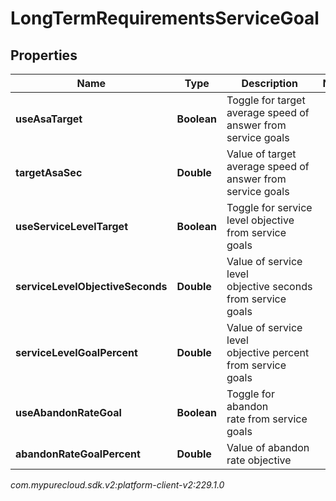# LongTermRequirementsServiceGoal


## Properties

| Name | Type | Description | Notes |
| ------------ | ------------- | ------------- | ------------- |
| **useAsaTarget** | **Boolean** | Toggle for target average speed of answer from service goals |  |
| **targetAsaSec** | **Double** | Value of target average speed of answer from service goals |  |
| **useServiceLevelTarget** | **Boolean** | Toggle for service level objective from service goals |  |
| **serviceLevelObjectiveSeconds** | **Double** | Value of service level objective seconds from service goals |  |
| **serviceLevelGoalPercent** | **Double** | Value of service level objective percent from service goals |  |
| **useAbandonRateGoal** | **Boolean** | Toggle for abandon rate from service goals |  |
| **abandonRateGoalPercent** | **Double** | Value of abandon rate objective |  |




_com.mypurecloud.sdk.v2:platform-client-v2:229.1.0_
